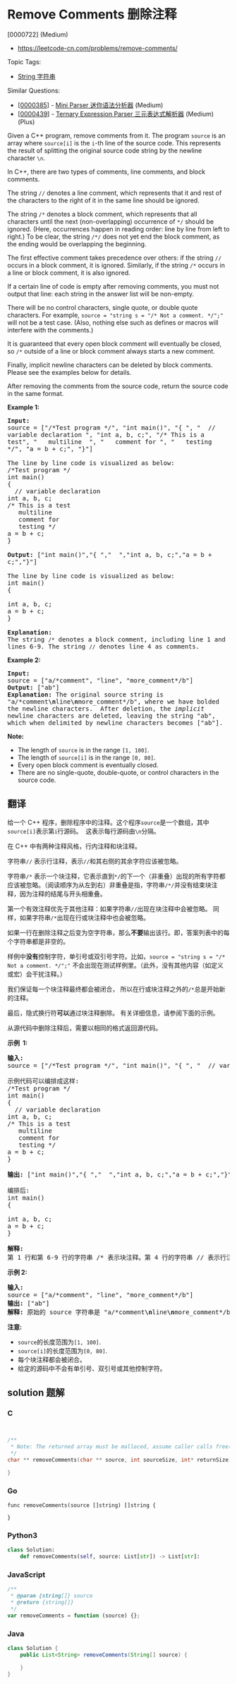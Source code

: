 # Remove Comments 删除注释

[0000722] (Medium)

- https://leetcode-cn.com/problems/remove-comments/

Topic Tags:

- [String 字符串](https://leetcode-cn.com/tag/string/)

Similar Questions:

- [[0000385](https://leetcode-cn.com/problems/mini-parser/)] - [Mini Parser 迷你语法分析器](./0000385.mini-parser.md) (Medium)
- [[0000439](https://leetcode-cn.com/problems/ternary-expression-parser/)] - [Ternary Expression Parser 三元表达式解析器](./0000439.ternary-expression-parser.md) (Medium) (Plus)

Given a C++ program, remove comments from it. The program `source` is an array where `source[i]` is the `i`\-th line of the source code. This represents the result of splitting the original source code string by the newline character `\n`.

In C++, there are two types of comments, line comments, and block comments.

The string `//` denotes a line comment, which represents that it and rest of the characters to the right of it in the same line should be ignored.

The string `/*` denotes a block comment, which represents that all characters until the next (non-overlapping) occurrence of `*/` should be ignored. (Here, occurrences happen in reading order: line by line from left to right.) To be clear, the string `/*/` does not yet end the block comment, as the ending would be overlapping the beginning.

The first effective comment takes precedence over others: if the string `//` occurs in a block comment, it is ignored. Similarly, if the string `/*` occurs in a line or block comment, it is also ignored.

If a certain line of code is empty after removing comments, you must not output that line: each string in the answer list will be non-empty.

There will be no control characters, single quote, or double quote characters. For example, `source = "string s = "/* Not a comment. */";"` will not be a test case. (Also, nothing else such as defines or macros will interfere with the comments.)

It is guaranteed that every open block comment will eventually be closed, so `/*` outside of a line or block comment always starts a new comment.

Finally, implicit newline characters can be deleted by block comments. Please see the examples below for details.

After removing the comments from the source code, return the source code in the same format.

**Example 1:**

<pre style="white-space: pre-wrap"><b>Input:</b> 
source = ["/*Test program */", "int main()", "{ ", "  // variable declaration ", "int a, b, c;", "/* This is a test", "   multiline  ", "   comment for ", "   testing */", "a = b + c;", "}"]

The line by line code is visualized as below:
/*Test program */
int main()
{ 
  // variable declaration 
int a, b, c;
/* This is a test
   multiline  
   comment for 
   testing */
a = b + c;
}

<b>Output:</b> ["int main()","{ ","  ","int a, b, c;","a = b + c;","}"]

The line by line code is visualized as below:
int main()
{ 
  
int a, b, c;
a = b + c;
}

<b>Explanation:</b> 
The string <code>/*</code> denotes a block comment, including line 1 and lines 6-9. The string <code>//</code> denotes line 4 as comments.
</pre>

**Example 2:**

<pre style="white-space: pre-wrap"><b>Input:</b> 
source = ["a/*comment", "line", "more_comment*/b"]
<b>Output:</b> ["ab"]
<b>Explanation:</b> The original source string is "a/*comment<b>\n</b>line<b>\n</b>more_comment*/b", where we have bolded the newline characters.  After deletion, the <i>implicit</i> newline characters are deleted, leaving the string "ab", which when delimited by newline characters becomes ["ab"].
</pre>

**Note:**

- The length of `source` is in the range `[1, 100]`.
- The length of `source[i]` is in the range `[0, 80]`.
- Every open block comment is eventually closed.
- There are no single-quote, double-quote, or control characters in the source code.

## 翻译

给一个 C++ 程序，删除程序中的注释。这个程序`source`是一个数组，其中`source[i]`表示第`i`行源码。  这表示每行源码由`\n`分隔。

在 C++ 中有两种注释风格，行内注释和块注释。

字符串`//` 表示行注释，表示`//`和其右侧的其余字符应该被忽略。

字符串`/*` 表示一个块注释，它表示直到`*/`的下一个（非重叠）出现的所有字符都应该被忽略。（阅读顺序为从左到右）非重叠是指，字符串`/*/`并没有结束块注释，因为注释的结尾与开头相重叠。

第一个有效注释优先于其他注释：如果字符串`//`出现在块注释中会被忽略。 同样，如果字符串`/*`出现在行或块注释中也会被忽略。

如果一行在删除注释之后变为空字符串，那么**不要**输出该行。即，答案列表中的每个字符串都是非空的。

样例中**没有**控制字符，单引号或双引号字符。比如，`source = "string s = "/* Not a comment. */";"` 不会出现在测试样例里。（此外，没有其他内容（如定义或宏）会干扰注释。）

我们保证每一个块注释最终都会被闭合， 所以在行或块注释之外的`/*`总是开始新的注释。

最后，隐式换行符**可以**通过块注释删除。 有关详细信息，请参阅下面的示例。

从源代码中删除注释后，需要以相同的格式返回源代码。

**示例  1:**

<pre><strong>输入:</strong> 
source = ["/*Test program */", "int main()", "{ ", "  // variable declaration ", "int a, b, c;", "/* This is a test", "   multiline  ", "   comment for ", "   testing */", "a = b + c;", "}"]

示例代码可以编排成这样:
/*Test program */
int main()
{ 
  // variable declaration 
int a, b, c;
/* This is a test
   multiline  
   comment for 
   testing */
a = b + c;
}

<strong>输出:</strong> ["int main()","{ ","  ","int a, b, c;","a = b + c;","}"]

编排后:
int main()
{ 
  
int a, b, c;
a = b + c;
}

<strong>解释:</strong> 
第 1 行和第 6-9 行的字符串 /* 表示块注释。第 4 行的字符串 // 表示行注释。
</pre>

**示例 2:**

<pre><strong>输入:</strong> 
source = ["a/*comment", "line", "more_comment*/b"]
<strong>输出:</strong> ["ab"]
<strong>解释:</strong> 原始的 source 字符串是 "a/*comment<strong>\n</strong>line<strong>\n</strong>more_comment*/b", 其中我们用粗体显示了换行符。删除注释后，隐含的换行符被删除，留下字符串 "ab" 用换行符分隔成数组时就是 ["ab"].
</pre>

**注意:**

- `source`的长度范围为`[1, 100]`.
- `source[i]`的长度范围为`[0, 80]`.
- 每个块注释都会被闭合。
- 给定的源码中不会有单引号、双引号或其他控制字符。

## solution 题解

### C

```c


/**
 * Note: The returned array must be malloced, assume caller calls free().
 */
char ** removeComments(char ** source, int sourceSize, int* returnSize){

}


```

### Go

```golang
func removeComments(source []string) []string {

}
```

### Python3

```python
class Solution:
    def removeComments(self, source: List[str]) -> List[str]:

```

### JavaScript

```javascript
/**
 * @param {string[]} source
 * @return {string[]}
 */
var removeComments = function (source) {};
```

### Java

```java
class Solution {
    public List<String> removeComments(String[] source) {

    }
}
```
